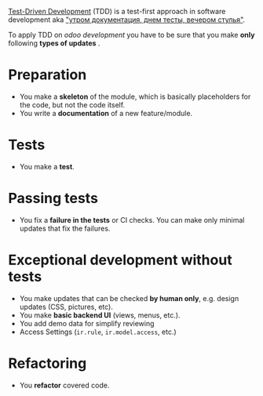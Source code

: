 [Test-Driven Development](https://en.wikipedia.org/wiki/Test-driven_development) (TDD) is a test-first approach in software development  aka ["утром документация, днем тесты, вечером стулья"](https://www.youtube.com/results?search_query=%D1%83%D1%82%D1%80%D0%BE%D0%BC+%D0%B4%D0%B5%D0%BD%D1%8C%D0%B3%D0%B8+%D0%B2%D0%B5%D1%87%D0%B5%D1%80%D0%BE%D0%BC+%D1%81%D1%82%D1%83%D0%BB%D1%8C%D1%8F). 

To apply TDD on *odoo development* you have to be sure that you make **only** following **types of updates** .

# Preparation

* You make a **skeleton** of the module, which is basically placeholders for the code, but not the code itself.
* You write a **documentation** of a new feature/module.

# Tests

* You make a **test**.

# Passing tests

* You fix a **failure in the tests** or CI checks. You can make only minimal updates that fix the failures.

# Exceptional development without tests

* You make updates that can be checked **by human only**, e.g. design updates (CSS, pictures, etc).
* You make **basic backend UI** (views, menus, etc.).
* You add demo data for simplify reviewing
* Access Settings (``ir.rule``, ``ir.model.access``, etc.)

# Refactoring

* You **refactor** covered code.
